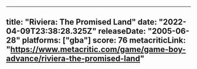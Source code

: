 
---
title: "Riviera: The Promised Land"
date: "2022-04-09T23:38:28.325Z"
releaseDate: "2005-06-28"
platforms: ["gba"]
score: 76
metacriticLink: "https://www.metacritic.com/game/game-boy-advance/riviera-the-promised-land"
---
